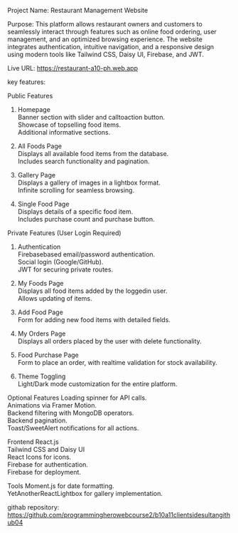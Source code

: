 Project Name:
Restaurant Management Website  

Purpose:
This platform allows restaurant owners and customers to seamlessly interact through features such as online food ordering, user management, and an optimized browsing experience. The website integrates authentication, intuitive navigation, and a responsive design using modern tools like Tailwind CSS, Daisy UI, Firebase, and JWT.

Live URL:
https://restaurant-a10-ph.web.app


key features:

Public Features
1. Homepage  
    Banner section with slider and calltoaction button.  
    Showcase of topselling food items.  
    Additional informative sections.  

2. All Foods Page  
    Displays all available food items from the database.  
    Includes search functionality and pagination.  

3. Gallery Page  
    Displays a gallery of images in a lightbox format.  
    Infinite scrolling for seamless browsing.

4. Single Food Page  
    Displays details of a specific food item.  
    Includes purchase count and purchase button.  



 Private Features (User Login Required)
1. Authentication  
    Firebasebased email/password authentication.  
    Social login (Google/GitHub).  
    JWT for securing private routes.  

2. My Foods Page  
    Displays all food items added by the loggedin user.  
    Allows updating of items.  

3. Add Food Page  
    Form for adding new food items with detailed fields.  

4. My Orders Page  
    Displays all orders placed by the user with delete functionality.  

5. Food Purchase Page  
    Form to place an order, with realtime validation for stock availability.  

6. Theme Toggling  
    Light/Dark mode customization for the entire platform.  



 Optional Features
 Loading spinner for API calls.  
 Animations via Framer Motion.  
 Backend filtering with MongoDB operators.  
 Backend pagination.  
 Toast/SweetAlert notifications for all actions.  




 Frontend
 React.js  
 Tailwind CSS and Daisy UI  
 React Icons for icons.  
 Firebase for authentication.  
 Firebase for deployment.  


Tools
Moment.js for date formatting.  
YetAnotherReactLightbox for gallery implementation.  


githab repository:
https://github.com/programmingherowebcourse2/b10a11clientsidesultangithub04
